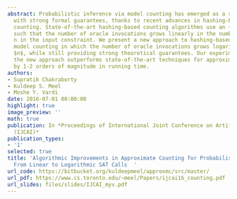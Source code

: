 ```yaml
---
abstract: Probabilistic inference via model counting has emerged as a scalable technique
  with strong formal guarantees, thanks to recent advances in hashing-based approximate
  counting. State-of-the-art hashing-based counting algorithms use an {NP} oracle,
  such that the number of oracle invocations grows linearly in the number of variables
  n in the input constraint. We present a new approach to hashing-based approximate
  model counting in which the number of oracle invocations grows logarithmically in
  $n$, while still providing strong theoretical guarantees. Our experiments show that
  the new approach outperforms state-of-the-art techniques for approximate counting
  by 1-2 orders of magnitude in running time.
authors:
- Supratik Chakraborty
- Kuldeep S. Meel
- Moshe Y. Vardi
date: 2016-07-01 00:00:00
highlight: true
image_preview: ''
math: true
publication: In *Proceedings of International Joint Conference on Artificial Intelligence
  (IJCAI)*
publication_types:
- '1'
selected: true
title: 'Algorithmic Improvements in Approximate Counting for Probabilistic Inference:
  From Linear to Logarithmic SAT Calls  '
url_code: https://bitbucket.org/kuldeepmeel/approxmc/src/master/
url_pdf: https://www.cs.toronto.edu/~meel/Papers/ijcai16_counting.pdf
url_slides: files/slides/IJCAI_myv.pdf
---
```


